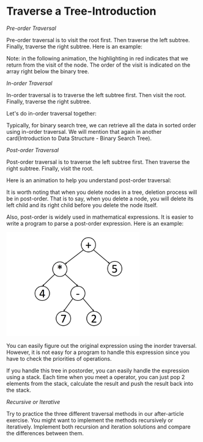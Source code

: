# Traverse a Tree-Introduction

*Pre-order Traversal*

Pre-order traversal is to visit the root first. Then traverse the left subtree. Finally, traverse the right subtree.
Here is an example:

Note: in the following animation, the highlighting in red indicates that we return from the visit of the node. The order
of the visit is indicated on the array right below the binary tree.

*In-order Traversal*

In-order traversal is to traverse the left subtree first. Then visit the root. Finally, traverse the right subtree.

Let's do in-order traversal together:

Typically, for binary search tree, we can retrieve all the data in sorted order using in-order traversal. We will
mention that again in another card(Introduction to Data Structure - Binary Search Tree).

*Post-order Traversal*

Post-order traversal is to traverse the left subtree first. Then traverse the right subtree. Finally, visit the root.

Here is an animation to help you understand post-order traversal:

It is worth noting that when you delete nodes in a tree, deletion process will be in post-order. That is to say, when
you delete a node, you will delete its left child and its right child before you delete the node itself.

Also, post-order is widely used in mathematical expressions. It is easier to write a program to parse a post-order
expression. Here is an example:

![img.png](img.png)

You can easily figure out the original expression using the inorder traversal. However, it is not easy for a program to
handle this expression since you have to check the priorities of operations.

If you handle this tree in postorder, you can easily handle the expression using a stack. Each time when you meet a
operator, you can just pop 2 elements from the stack, calculate the result and push the result back into the stack.

*Recursive or Iterative*

Try to practice the three different traversal methods in our after-article exercise. You might want to implement the
methods recursively or iteratively. Implement both recursion and iteration solutions and compare the differences between
them.
